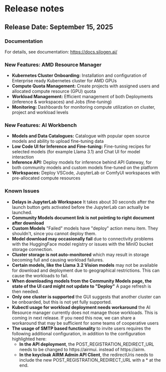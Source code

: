 <!--
Copyright © Advanced Micro Devices, Inc., or its affiliates.

SPDX-License-Identifier: MIT
-->

# Release notes

## Release Date: September 15, 2025

### Documentation
For details, see documentation: https://docs.silogen.ai/

### New Features: AMD Resource Manager
- **Kubernetes Cluster Onboarding:** Installation and configuration of Enterprise ready Kubernetes cluster for AMD GPUs
- **Compute Quota Management:** Create projects with assigned users and allocated compute resource (GPU) quota
- **Workload Management:** Efficient management of both Deployments (inference & workspaces) and Jobs (fine-tuning)
- **Monitoring:** Dashboards for monitoring compute utilization on cluster, project and workload levels

### New Features: AI Workbench
- **Models and Data Catalogues:** Catalogue with popular open source models and ability to upload fine-tuning data
- **Low Code UI for Inference and Fine-tuning:** Fine-tuning recipes for selected models (for example Llama 3.1) and Chat UI for model interaction
- **Inference API:** Deploy models for inference behind API Gateway, for both community models and custom models fine-tuned on the platform
- **Workspaces:** Deploy VSCode, JupyterLab or ComfyUI workspaces with pre-allocated compute resources

### Known Issues
- **Delays in JupyterLab Workspace** It takes about 30 seconds after the launch button gets activated before the JupyterLab can actually be launched.
- **Community Models document link is not pointing to right document after download**
- **Custom Models** "Failed" models have "deploy" action menu item. They shouldn't, since you cannot deploy them.
- **Model download may occasionally fail** due to connectivity problems with the HuggingFace model registry or issues with the MinIO bucket storage connection.
- **Cluster storage is not auto-monitored** which may result in storage becoming full and causing workload failures.
- **Certain models, like the Llama 3.2 Vision models** may not be available for download and deployment due to geographical restrictions. This can cause the workloads to fail.
- **When downloading models from the Community Models page, the state of the UI card might not update to "Deploy"** A page refresh is then needed.
- **Only one cluster is supported** the GUI suggests that another cluster can be onboarded, but this is not yet fully supported.
- **Kubectl usage for workload deployment needs workaround** the AI Resource manager currently does not manage those workloads. This is coming in next release. If you need this now, we can share a workaround that may be sufficient for some teams of cooperative users
- **The usage of SMTP based functionality** to invite users requires the following additional configuration, in addition to the configuration highlighted here:
    - **In the API deployment**, the POST_REGISTRATION_REDIRECT_URL needs to be changed to https://airmui. instead of https://airm.
    - **In the keycloak AIRM Admin API Client**, the redirectUris needs to include the new POST_REGISTRATION_REDIRECT_URL with a * at the end.
